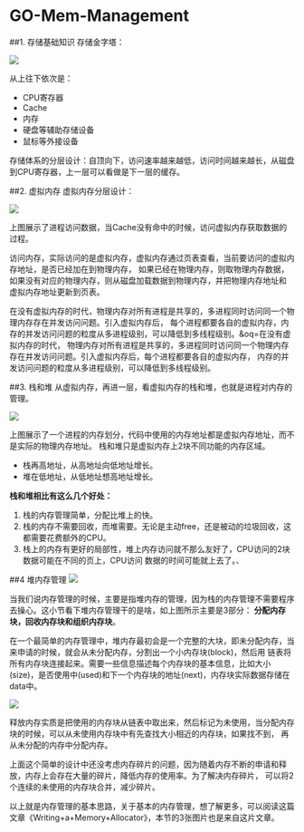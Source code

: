 # GO-Mem-Management

##1. 存储基础知识
存储金字塔：

![](https://segmentfault.com/img/remote/1460000020338431)

从上往下依次是：
* CPU寄存器
* Cache
* 内存
* 硬盘等辅助存储设备
* 鼠标等外接设备

存储体系的分层设计：自顶向下，访问速率越来越低，访问时间越来越长，从磁盘到CPU寄存器，上一层可以看做是下一层的缓存。

##2. 虚拟内存
虚拟内存分层设计：

![](https://segmentfault.com/img/remote/1460000020338434)

上图展示了进程访问数据，当Cache没有命中的时候，访问虚拟内存获取数据的过程。

访问内存，实际访问的是虚拟内存，虚拟内存通过页表查看，当前要访问的虚拟内存地址，是否已经加在到物理内存，
如果已经在物理内存，则取物理内存数据，如果没有对应的物理内存，则从磁盘加载数据到物理内存，并把物理内存地址和
虚拟内存地址更新到页表。

在没有虚拟内存的时代，物理内存对所有进程是共享的，多进程同时访问同一个物理内存存在并发访问问题。引入虚拟内存后，
每个进程都要各自的虚拟内存，内存的并发访问问题的粒度从多进程级别，可以降低到多线程级别。&oq=在没有虚拟内存的时代，
物理内存对所有进程是共享的，多进程同时访问同一个物理内存存在并发访问问题。引入虚拟内存后，每个进程都要各自的虚拟内存，
内存的并发访问问题的粒度从多进程级别，可以降低到多线程级别。

##3. 栈和堆
从虚拟内存，再进一层，看虚拟内存的栈和堆，也就是进程对内存的管理。

![](https://segmentfault.com/img/remote/1460000020338435)

上图展示了一个进程的内存划分，代码中使用的内存地址都是虚拟内存地址，而不是实际的物理内存地址。
栈和堆只是虚拟内存上2块不同功能的内存区域。
* 栈再高地址，从高地址向低地址增长。
* 堆在低地址，从低地址想高地址增长。

**栈和堆相比有这么几个好处：**
1. 栈的内存管理简单，分配比堆上的快。
2. 栈的内存不需要回收，而堆需要。无论是主动free，还是被动的垃圾回收，这都需要花费额外的CPU。
3. 栈上的内存有更好的局部性，堆上内存访问就不那么友好了，CPU访问的2块数据可能在不同的页上，CPU访问
数据的时间可能就上去了。、

##4 堆内存管理
![](https://segmentfault.com/img/remote/1460000020338436)

当我们说内存管理的时候，主要是指堆内存的管理，因为栈的内存管理不需要程序去操心。这小节看下堆内存管理干的是啥，如上图所示主要是3部分：
**分配内存块，回收内存块和组织内存块**。

在一个最简单的内存管理中，堆内存最初会是一个完整的大块，即未分配内存，当来申请的时候，就会从未分配内存，分割出一个小内存块(block)，然后用
链表将所有内存块连接起来。需要一些信息描述每个内存块的基本信息，比如大小(size)，是否使用中(used)和下一个内存块的地址(next)，内存块实际数据存储在data中。

![](https://segmentfault.com/img/remote/1460000020338437)

释放内存实质是把使用的内存块从链表中取出来，然后标记为未使用，当分配内存块的时候，可以从未使用内存块中有先查找大小相近的内存块，如果找不到，
再从未分配的内存中分配内存。

上面这个简单的设计中还没考虑内存碎片的问题，因为随着内存不断的申请和释放，内存上会存在大量的碎片，降低内存的使用率。为了解决内存碎片，
可以将2个连续的未使用的内存块合并，减少碎片。

以上就是内存管理的基本思路，关于基本的内存管理，想了解更多，可以阅读这篇文章《Writing+a+Memory+Allocator》，本节的3张图片也是来自这片文章。

